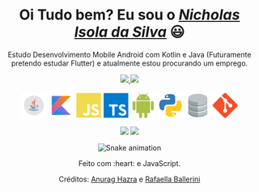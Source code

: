 <div>
  <h1 align="center">Oi Tudo bem? Eu sou o <a href="[https://www.linkedin.com/in/edududuribeiro/](https://www.linkedin.com/in/nicholas-silva-8100a2184/)"><i>Nicholas Isola da Silva</i></a> 😃️</h1>
  <p align="center">Estudo Desenvolvimento Mobile Android com Kotlin e Java (Futuramente pretendo estudar Flutter) e atualmente estou procurando um emprego.<br>
</div>


<!-- <h1 align="center"> 
  Trybe
</h1>
<p align="center"><i>"A Trybe é uma escola do futuro para qualquer pessoa que deseja construir uma carreira de sucesso em tecnologia. Como estudante a pessoa ainda tem a opção de pagar os estudos apenas quando estiver formada e com um bom trabalho."</i></p> -->

<div align="center">
  <a href="https://github.com/duribeiro">
    <img height="150em" src="https://github-readme-stats.vercel.app/api?username=duribeiro&count_private=true&include_all_commits=true&show_icons=true&theme=dracula&hide_border=false&show_owner=true"/>
    <img height="150em" src="https://github-readme-stats.vercel.app/api/top-langs/?username=duribeiro&theme=dracula&hide_border=false&&layout=compact"/>
  </a>
</div>

<div align="center" valign="top"><br>
  <!-- <img align="center" alt="React" height="30" width="40" src="https://raw.githubusercontent.com/devicons/devicon/master/icons/react/react-original.svg"> -->
  <img align="center" alt="Java" height="50" width="50" src="https://github.com/Thoks10a/Sobre-Mim/blob/main/assets/Java.png">
  <img align="center" alt="Kotlin" height="50" width="50" src="https://github.com/Thoks10a/Sobre-Mim/blob/main/assets/Kotlin3.png">
  <img align="center" alt="Js" height="50" width="50" src="https://raw.githubusercontent.com/devicons/devicon/master/icons/javascript/javascript-plain.svg">
  <img align="center" alt="Js" height="50" width="50" src="https://raw.githubusercontent.com/devicons/devicon/master/icons/typescript/typescript-plain.svg">
  <img align="center" alt="Android" height="50" width="50" src="https://github.com/Thoks10a/Sobre-Mim/blob/main/assets/Android.png">
  <img align="center" alt="Python" height="50" width="50" src="https://github.com/Thoks10a/Sobre-Mim/blob/main/assets/Python.png">
  <img align="center" alt="DataBase" height="50" width="50" src="https://github.com/Thoks10a/Sobre-Mim/blob/main/assets/Database2.png">
  <img align="center" alt="git" height="50" width="50" src="https://raw.githubusercontent.com/devicons/devicon/master/icons/git/git-original.svg">
<!--   <img align="center" alt="github" height="30" width="40" src="https://raw.githubusercontent.com/devicons/devicon/master/icons/github/github-original.svg"> -->
</div><br>

<div align="center">
 <!-- <a href="https://www.instagram.com/edu.duduribeiro/" target="_blank"><img src="https://img.shields.io/badge/-Instagram-%23E4405F?style=for-the-badge&logo=instagram&logoColor=white" target="_blank"></a> -->
  <!-- <a href="https://www.facebook.com/pr.eduardoribeiro" target="_blank"><img src="https://img.shields.io/badge/Facebook-1877F2?style=for-the-badge&logo=facebook&logoColor=white" target="_blank"></a>  -->
  <a href="[linkedin.com/in/nicholas-silva-8100a2184](https://www.linkedin.com/in/nicholas-silva-8100a2184/)" target="_blank"><img src="https://img.shields.io/badge/-LinkedIn-%230077B5?style=for-the-badge&logo=linkedin&logoColor=white" target="_blank"></a> 
  <a href="[nicholas.isola@hotmail.com](https://github.com/Thoks10a?tab=repositories)"><img src="https://img.shields.io/badge/-GitHub-%23333?style=for-the-badge&logo=gmail&logoColor=white" target="_blank"></a>
</div>

<div align="center">
  
  ![Snake animation](https://github.com/danielbped/danielbped/blob/output/github-contribution-grid-snake.svg)
  
</div>

<div align="center">
  <p>Feito com :heart: e JavaScript.</p>
  <p>Créditos: <a href="https://github.com/anuraghazra/github-readme-stats">Anurag Hazra</a> e <a href="https://github.com/rafaballerini">Rafaella Ballerini</a></p>
</div>
